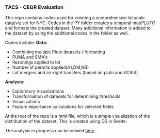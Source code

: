 ### TACS - CEQR Evaluation  
This repo contains codes used for creating a comprehensive lot scale data/viz set for NYC. Codes in the PY folder creates a temporal mapPLUTO and formats the created dataset. 
Many additional information is added to the dataset by using the additional codes in the folder as well.  

Codes include:
**Data:**
* Combining multiple Pluto datasets / formatting
* PUMA and SMA's
* Rezonings applied to lot
* Number of permits applied(A1,DM,NB)
* Lot mergers and air-right transfers (based on pluto and ACRIS)

**Analysis:**
* Exploratory Visualizations
* Transformation of datasets for determining thresholds
* Visualizations
* Feature importance calculations for selected fields

At the root of the repo is a html file, which is a simple visualization of the distribution of the dataset. This is created using D3 in Svelte. 

The analysis in progress can be viewed [here](https://docs.google.com/presentation/d/1yfW8YtFwiSTX19jY6uFw8F0U_hoSpedANLKzy8S011s/edit?usp=sharing). 

